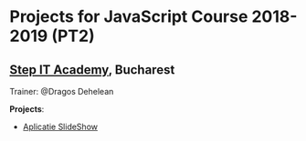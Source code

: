 # Projects for JavaScript Course 2018-2019 (PT2)
## [Step IT Academy](https://itstep.ro/), Bucharest 
Trainer: @Dragos Dehelean

**Projects**:

* [Aplicatie SlideShow]('https://horace373.github.io/JavaScript/index.html') 
